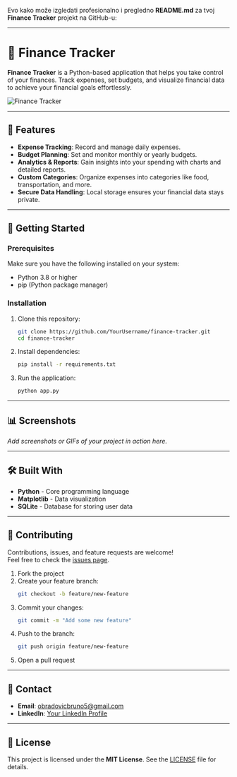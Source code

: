 Evo kako može izgledati profesionalno i pregledno **README.md** za tvoj **Finance Tracker** projekt na GitHub-u:  

---

# 💸 Finance Tracker  

**Finance Tracker** is a Python-based application that helps you take control of your finances. Track expenses, set budgets, and visualize financial data to achieve your financial goals effortlessly.  

![Finance Tracker](https://via.placeholder.com/1000x400.png?text=Add+Project+Screenshot+Here)  

---

## 📌 Features  

- **Expense Tracking**: Record and manage daily expenses.  
- **Budget Planning**: Set and monitor monthly or yearly budgets.  
- **Analytics & Reports**: Gain insights into your spending with charts and detailed reports.  
- **Custom Categories**: Organize expenses into categories like food, transportation, and more.  
- **Secure Data Handling**: Local storage ensures your financial data stays private.  

---

## 🚀 Getting Started  

### Prerequisites  

Make sure you have the following installed on your system:  
- Python 3.8 or higher  
- pip (Python package manager)  

### Installation  

1. Clone this repository:  
   ```bash
   git clone https://github.com/YourUsername/finance-tracker.git
   cd finance-tracker
   ```  

2. Install dependencies:  
   ```bash
   pip install -r requirements.txt
   ```  

3. Run the application:  
   ```bash
   python app.py
   ```  

---

## 📊 Screenshots  

_Add screenshots or GIFs of your project in action here._  

---

## 🛠️ Built With  

- **Python** - Core programming language  
- **Matplotlib** - Data visualization  
- **SQLite** - Database for storing user data  

---

## 🤝 Contributing  

Contributions, issues, and feature requests are welcome!  
Feel free to check the [issues page](https://github.com/YourUsername/finance-tracker/issues).  

1. Fork the project  
2. Create your feature branch:  
   ```bash
   git checkout -b feature/new-feature
   ```  
3. Commit your changes:  
   ```bash
   git commit -m "Add some new feature"
   ```  
4. Push to the branch:  
   ```bash
   git push origin feature/new-feature
   ```  
5. Open a pull request  

---

## 📧 Contact  

- **Email**: [obradovicbruno5@gmail.com](mailto:obradovicbruno5@gmail.com)  
- **LinkedIn**: [Your LinkedIn Profile](https://linkedin.com/in/YourUsername)  

---

## 📝 License  

This project is licensed under the **MIT License**. See the [LICENSE](LICENSE) file for details.  


